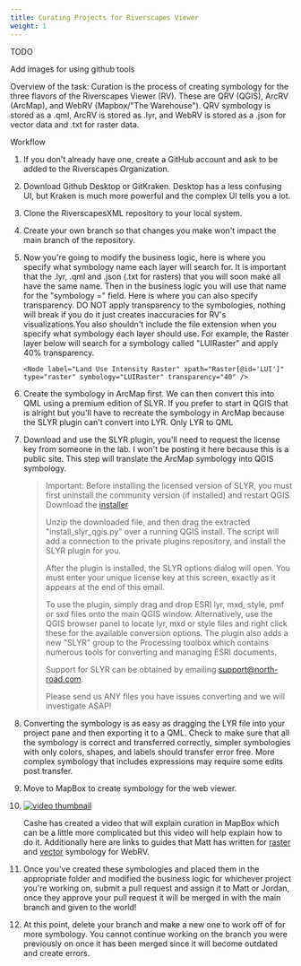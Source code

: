 ```yaml
---
title: Curating Projects for Riverscapes Viewer
weight: 1
---
```


TODO

Add images for using github tools



Overview of the task: Curation is the process of creating symbology for the three flavors of the Riverscapes Viewer (RV). These are QRV (QGIS), ArcRV (ArcMap), and WebRV (Mapbox/"The Warehouse"). QRV symbology is stored as a .qml, ArcRV is stored as .lyr, and WebRV is stored as a .json for vector data and .txt for raster data.

Workflow

1. If you don't already have one, create a GitHub account and ask to be added to the Riverscapes Organization.

2. Download Github Desktop or GitKraken. Desktop has a less confusing UI, but Kraken is much more powerful and the complex UI tells you a lot.

3. Clone the RiverscapesXML repository to your local system.

4. Create your own branch so that changes you make won't impact the main branch of the repository.

5. Now you're going to modify the business logic, here is where you specify what symbology name each layer will search for. It is important that the .lyr, .qml and .json (.txt for rasters) that you will soon make all have the same name. Then in the business logic you will use that name for the "symbology =" field. Here is where you can also specify transparency. DO NOT apply transparency to the symbologies, nothing will break if you do it just creates inaccuracies for RV's visualizations.You also shouldn't include the file extension when you specify what symbology each layer should use. For example, the Raster layer below will search for a symbology called "LUIRaster" and apply 40% transparency.

   ``` <Node label="Land Use Intensity Raster" xpath="Raster[@id='LUI']" type="raster" symbology="LUIRaster" transparency="40" /> ```

6. Create the symbology in ArcMap first. We can then convert this into QML using a premium edition of SLYR. If you prefer to start in QGIS that is alright but you'll have to recreate the symbology in ArcMap because the SLYR plugin can't convert into LYR. Only LYR to QML

7. Download and use the SLYR plugin, you'll need to request the license key from someone in the lab. I won't be posting it here because this is a public site. This step will translate the ArcMap symbology into QGIS symbology.

   > Important: Before installing the licensed version of SLYR, you must first uninstall the community version (if installed) and restart QGIS
   >  Download the [installer](https://usuwatershed:JloiY%24%29o%7Bskp@north-road.com/qgis_plugins/2872eb8e-bc44-46ac-9f11-f124c0ce4915/slyr_install.zip)
   >
   > Unzip the downloaded file, and then drag the extracted "install_slyr_qgis.py" over a running QGIS install. The script will add a connection to the private plugins repository, and install the SLYR plugin for you.
   >
   > After the plugin is installed, the SLYR options dialog will open. You must enter your unique license key at this screen, exactly as it appears at the end of this email.
   >
   > To use the plugin, simply drag and drop ESRI lyr, mxd, style, pmf or sxd  files onto the main QGIS window. Alternatively, use the QGIS browser panel to locate lyr,  mxd or style files and right click these for the available conversion  options. The plugin also adds a new "SLYR" group to the Processing toolbox which contains numerous tools for converting and managing ESRI documents.
   >
   > Support for SLYR can be obtained by emailing support@north-road.com.
   >
   > Please send us ANY files you have issues converting and we will investigate ASAP!

8. Converting the symbology is as easy as dragging the LYR file into your project pane and then exporting it to a QML. Check to make sure that all the symbology is correct and transferred correctly, simpler symbologies with only colors, shapes, and labels should transfer error free. More complex symbology that includes expressions may require some edits post transfer.

9. Move to MapBox to create symbology for the web viewer.

10. [![video thumbnail](https://img.youtube.com/vi/0CrZr9Bs9hk/0.jpg)](https://www.youtube.com/watch?v=0CrZr9Bs9hk)

    Cashe has created a video that will explain curation in MapBox which can be a little more complicated but this video will help explain how to do it. Additionally here are links to guides that Matt has written for [raster](https://rave.riverscapes.net/Technical_Reference/Symbology/webrave_rasterramp.html) and [vector](https://rave.riverscapes.net/Technical_Reference/Symbology/webrave_symbology.html) symbology for WebRV.

11. Once you've created these symbologies and placed them in the appropriate folder and modified the business logic for whichever project you're working on, submit a pull request and assign it to Matt or Jordan, once they approve your pull request it will be merged in with the main branch and given to the world!

12. At this point, delete your branch and make a new one to work off of for more symbology. You cannot continue working on the branch you were previously on once it has been merged since it will become outdated and create errors.
